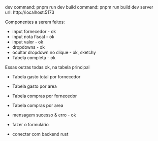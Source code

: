 dev command: pnpm run dev
build command: pnpm run build
dev server url: http://localhost:5173

Componentes a serem feitos:
- input fornecedor - ok
- input nota fiscal - ok
- input valor - ok
- dropdowns - ok
- ocultar dropdown no clique - ok, sketchy
- Tabela completa - ok

 Essas outras todas ok, na tabela principal
- Tabela gasto total por fornecedor
- Tabela gasto por area
- Tabela compras por fornecedor
- Tabela compras por area

- mensagem sucesso & erro - ok
- fazer o formulário
- conectar com backend rust
